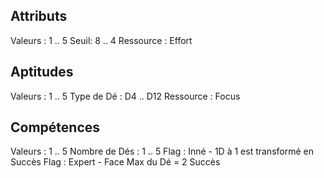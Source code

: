 ## Attributs
Valeurs : 1 .. 5
Seuil: 8 .. 4
Ressource : Effort

## Aptitudes 
Valeurs : 1 .. 5
Type de Dé : D4 .. D12
Ressource : Focus

## Compétences
Valeurs : 1 .. 5
Nombre de Dés : 1 .. 5
Flag : Inné - 1D à 1 est transformé en Succès 
Flag : Expert - Face Max du Dé = 2 Succès 